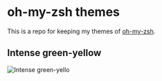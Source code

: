 # oh-my-zsh themes

This is a repo for keeping my themes of [oh-my-zsh](https://github.com/robbyrussell/oh-my-zsh).

## Intense green-yellow

![Intense green-yello](https://github.com/c0nstantx/oh-my-zsh-themes/master/screenshots/intense_green_yellow.png "Intense Green-Yellow")
